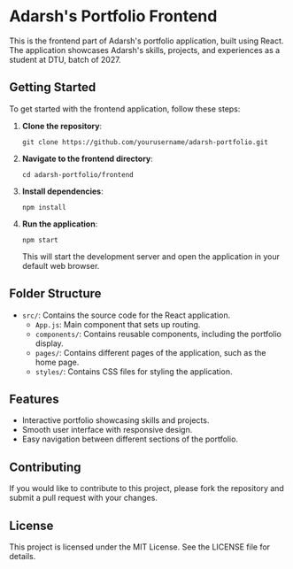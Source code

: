 # Adarsh's Portfolio Frontend

This is the frontend part of Adarsh's portfolio application, built using React. The application showcases Adarsh's skills, projects, and experiences as a student at DTU, batch of 2027.

## Getting Started

To get started with the frontend application, follow these steps:

1. **Clone the repository**:
   ```
   git clone https://github.com/yourusername/adarsh-portfolio.git
   ```

2. **Navigate to the frontend directory**:
   ```
   cd adarsh-portfolio/frontend
   ```

3. **Install dependencies**:
   ```
   npm install
   ```

4. **Run the application**:
   ```
   npm start
   ```

   This will start the development server and open the application in your default web browser.

## Folder Structure

- `src/`: Contains the source code for the React application.
  - `App.js`: Main component that sets up routing.
  - `components/`: Contains reusable components, including the portfolio display.
  - `pages/`: Contains different pages of the application, such as the home page.
  - `styles/`: Contains CSS files for styling the application.

## Features

- Interactive portfolio showcasing skills and projects.
- Smooth user interface with responsive design.
- Easy navigation between different sections of the portfolio.

## Contributing

If you would like to contribute to this project, please fork the repository and submit a pull request with your changes.

## License

This project is licensed under the MIT License. See the LICENSE file for details.
